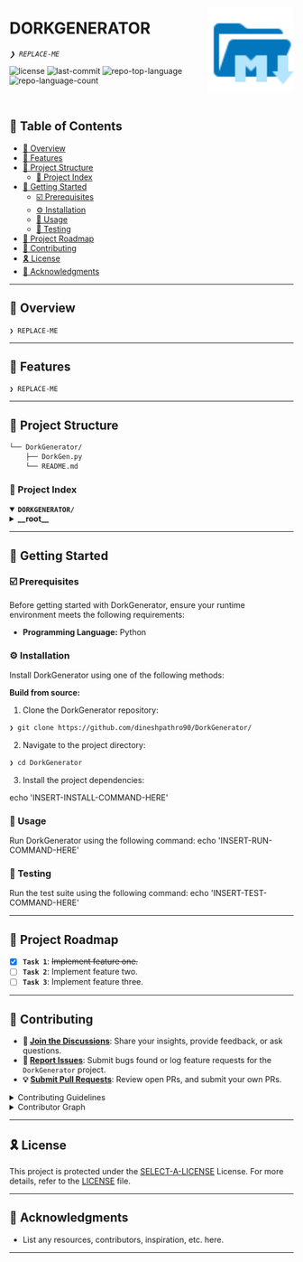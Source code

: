 <div align="left" style="position: relative;">
<img src="https://raw.githubusercontent.com/PKief/vscode-material-icon-theme/ec559a9f6bfd399b82bb44393651661b08aaf7ba/icons/folder-markdown-open.svg" align="right" width="30%" style="margin: -20px 0 0 20px;">
<h1>DORKGENERATOR</h1>
<p align="left">
	<em><code>❯ REPLACE-ME</code></em>
</p>
<p align="left">
	<img src="https://img.shields.io/github/license/dineshpathro90/DorkGenerator?style=default&logo=opensourceinitiative&logoColor=white&color=0080ff" alt="license">
	<img src="https://img.shields.io/github/last-commit/dineshpathro90/DorkGenerator?style=default&logo=git&logoColor=white&color=0080ff" alt="last-commit">
	<img src="https://img.shields.io/github/languages/top/dineshpathro90/DorkGenerator?style=default&color=0080ff" alt="repo-top-language">
	<img src="https://img.shields.io/github/languages/count/dineshpathro90/DorkGenerator?style=default&color=0080ff" alt="repo-language-count">
</p>
<p align="left"><!-- default option, no dependency badges. -->
</p>
<p align="left">
	<!-- default option, no dependency badges. -->
</p>
</div>
<br clear="right">

## 🔗 Table of Contents

- [📍 Overview](#-overview)
- [👾 Features](#-features)
- [📁 Project Structure](#-project-structure)
  - [📂 Project Index](#-project-index)
- [🚀 Getting Started](#-getting-started)
  - [☑️ Prerequisites](#-prerequisites)
  - [⚙️ Installation](#-installation)
  - [🤖 Usage](#🤖-usage)
  - [🧪 Testing](#🧪-testing)
- [📌 Project Roadmap](#-project-roadmap)
- [🔰 Contributing](#-contributing)
- [🎗 License](#-license)
- [🙌 Acknowledgments](#-acknowledgments)

---

## 📍 Overview

<code>❯ REPLACE-ME</code>

---

## 👾 Features

<code>❯ REPLACE-ME</code>

---

## 📁 Project Structure

```sh
└── DorkGenerator/
    ├── DorkGen.py
    └── README.md
```


### 📂 Project Index
<details open>
	<summary><b><code>DORKGENERATOR/</code></b></summary>
	<details> <!-- __root__ Submodule -->
		<summary><b>__root__</b></summary>
		<blockquote>
			<table>
			<tr>
				<td><b><a href='https://github.com/dineshpathro90/DorkGenerator/blob/master/DorkGen.py'>DorkGen.py</a></b></td>
				<td><code>❯ REPLACE-ME</code></td>
			</tr>
			</table>
		</blockquote>
	</details>
</details>

---
## 🚀 Getting Started

### ☑️ Prerequisites

Before getting started with DorkGenerator, ensure your runtime environment meets the following requirements:

- **Programming Language:** Python


### ⚙️ Installation

Install DorkGenerator using one of the following methods:

**Build from source:**

1. Clone the DorkGenerator repository:
```sh
❯ git clone https://github.com/dineshpathro90/DorkGenerator/
```

2. Navigate to the project directory:
```sh
❯ cd DorkGenerator
```

3. Install the project dependencies:

echo 'INSERT-INSTALL-COMMAND-HERE'



### 🤖 Usage
Run DorkGenerator using the following command:
echo 'INSERT-RUN-COMMAND-HERE'

### 🧪 Testing
Run the test suite using the following command:
echo 'INSERT-TEST-COMMAND-HERE'

---
## 📌 Project Roadmap

- [X] **`Task 1`**: <strike>Implement feature one.</strike>
- [ ] **`Task 2`**: Implement feature two.
- [ ] **`Task 3`**: Implement feature three.

---

## 🔰 Contributing

- **💬 [Join the Discussions](https://github.com/dineshpathro90/DorkGenerator/discussions)**: Share your insights, provide feedback, or ask questions.
- **🐛 [Report Issues](https://github.com/dineshpathro90/DorkGenerator/issues)**: Submit bugs found or log feature requests for the `DorkGenerator` project.
- **💡 [Submit Pull Requests](https://github.com/dineshpathro90/DorkGenerator/blob/main/CONTRIBUTING.md)**: Review open PRs, and submit your own PRs.

<details closed>
<summary>Contributing Guidelines</summary>

1. **Fork the Repository**: Start by forking the project repository to your github account.
2. **Clone Locally**: Clone the forked repository to your local machine using a git client.
   ```sh
   git clone https://github.com/dineshpathro90/DorkGenerator/
   ```
3. **Create a New Branch**: Always work on a new branch, giving it a descriptive name.
   ```sh
   git checkout -b new-feature-x
   ```
4. **Make Your Changes**: Develop and test your changes locally.
5. **Commit Your Changes**: Commit with a clear message describing your updates.
   ```sh
   git commit -m 'Implemented new feature x.'
   ```
6. **Push to github**: Push the changes to your forked repository.
   ```sh
   git push origin new-feature-x
   ```
7. **Submit a Pull Request**: Create a PR against the original project repository. Clearly describe the changes and their motivations.
8. **Review**: Once your PR is reviewed and approved, it will be merged into the main branch. Congratulations on your contribution!
</details>

<details closed>
<summary>Contributor Graph</summary>
<br>
<p align="left">
   <a href="https://github.com{/dineshpathro90/DorkGenerator/}graphs/contributors">
      <img src="https://contrib.rocks/image?repo=dineshpathro90/DorkGenerator">
   </a>
</p>
</details>

---

## 🎗 License

This project is protected under the [SELECT-A-LICENSE](https://choosealicense.com/licenses) License. For more details, refer to the [LICENSE](https://choosealicense.com/licenses/) file.

---

## 🙌 Acknowledgments

- List any resources, contributors, inspiration, etc. here.

---
